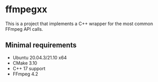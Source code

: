 # ffmpegxx
This is a project that implements a C++ wrapper for the most common FFmpeg API calls.

## Minimal requirements
* Ubuntu 20.04.3/21.10 x64
* CMake 3.10
* C++ 17 support
* FFmpeg 4.2

